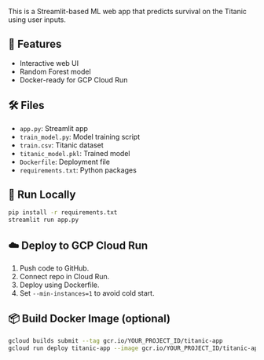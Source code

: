 This is a Streamlit-based ML web app that predicts survival on the Titanic using user inputs.

## 🚀 Features
- Interactive web UI
- Random Forest model
- Docker-ready for GCP Cloud Run

## 🛠 Files
- `app.py`: Streamlit app
- `train_model.py`: Model training script
- `train.csv`: Titanic dataset
- `titanic_model.pkl`: Trained model
- `Dockerfile`: Deployment file
- `requirements.txt`: Python packages

## 🧪 Run Locally
```bash
pip install -r requirements.txt
streamlit run app.py
```

## ☁️ Deploy to GCP Cloud Run
1. Push code to GitHub.
2. Connect repo in Cloud Run.
3. Deploy using Dockerfile.
4. Set `--min-instances=1` to avoid cold start.

## 📦 Build Docker Image (optional)
```bash
gcloud builds submit --tag gcr.io/YOUR_PROJECT_ID/titanic-app
gcloud run deploy titanic-app --image gcr.io/YOUR_PROJECT_ID/titanic-app --platform managed --allow-unauthenticated
